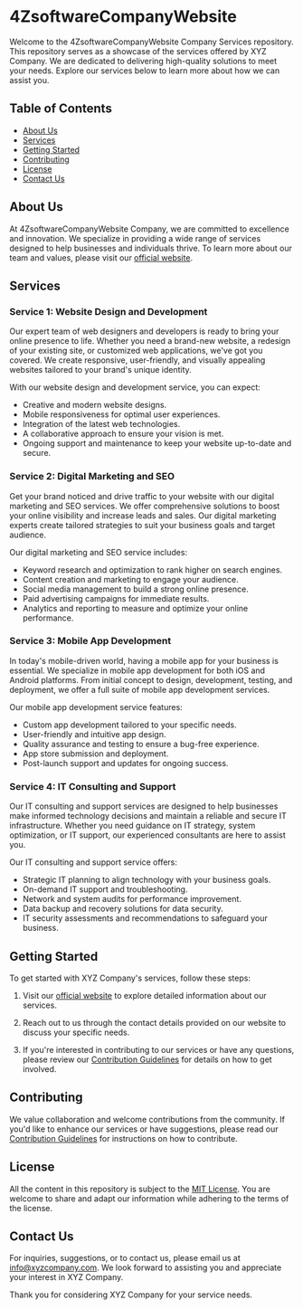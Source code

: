 # 4ZsoftwareCompanyWebsite


Welcome to the 4ZsoftwareCompanyWebsite Company Services repository. This repository serves as a showcase of the services offered by XYZ Company. We are dedicated to delivering high-quality solutions to meet your needs. Explore our services below to learn more about how we can assist you.

## Table of Contents

- [About Us](#about-us)
- [Services](#services)
- [Getting Started](#getting-started)
- [Contributing](#contributing)
- [License](#license)
- [Contact Us](#contact-us)

## About Us

At 4ZsoftwareCompanyWebsite Company, we are committed to excellence and innovation. We specialize in providing a wide range of services designed to help businesses and individuals thrive. To learn more about our team and values, please visit our [official website](https://habibaahmedm-002-site1.atempurl.com/).

## Services

### Service 1: Website Design and Development

Our expert team of web designers and developers is ready to bring your online presence to life. Whether you need a brand-new website, a redesign of your existing site, or customized web applications, we've got you covered. We create responsive, user-friendly, and visually appealing websites tailored to your brand's unique identity.

With our website design and development service, you can expect:

- Creative and modern website designs.
- Mobile responsiveness for optimal user experiences.
- Integration of the latest web technologies.
- A collaborative approach to ensure your vision is met.
- Ongoing support and maintenance to keep your website up-to-date and secure.

### Service 2: Digital Marketing and SEO

Get your brand noticed and drive traffic to your website with our digital marketing and SEO services. We offer comprehensive solutions to boost your online visibility and increase leads and sales. Our digital marketing experts create tailored strategies to suit your business goals and target audience.

Our digital marketing and SEO service includes:

- Keyword research and optimization to rank higher on search engines.
- Content creation and marketing to engage your audience.
- Social media management to build a strong online presence.
- Paid advertising campaigns for immediate results.
- Analytics and reporting to measure and optimize your online performance.

### Service 3: Mobile App Development

In today's mobile-driven world, having a mobile app for your business is essential. We specialize in mobile app development for both iOS and Android platforms. From initial concept to design, development, testing, and deployment, we offer a full suite of mobile app development services.

Our mobile app development service features:

- Custom app development tailored to your specific needs.
- User-friendly and intuitive app design.
- Quality assurance and testing to ensure a bug-free experience.
- App store submission and deployment.
- Post-launch support and updates for ongoing success.

### Service 4: IT Consulting and Support

Our IT consulting and support services are designed to help businesses make informed technology decisions and maintain a reliable and secure IT infrastructure. Whether you need guidance on IT strategy, system optimization, or IT support, our experienced consultants are here to assist you.

Our IT consulting and support service offers:

- Strategic IT planning to align technology with your business goals.
- On-demand IT support and troubleshooting.
- Network and system audits for performance improvement.
- Data backup and recovery solutions for data security.
- IT security assessments and recommendations to safeguard your business.

## Getting Started

To get started with XYZ Company's services, follow these steps:

1. Visit our [official website](https://habibaahmedm-002-site1.atempurl.com/) to explore detailed information about our services.

2. Reach out to us through the contact details provided on our website to discuss your specific needs.

3. If you're interested in contributing to our services or have any questions, please review our [Contribution Guidelines](CONTRIBUTING.md) for details on how to get involved.

## Contributing

We value collaboration and welcome contributions from the community. If you'd like to enhance our services or have suggestions, please read our [Contribution Guidelines](CONTRIBUTING.md) for instructions on how to contribute.

## License

All the content in this repository is subject to the [MIT License](LICENSE). You are welcome to share and adapt our information while adhering to the terms of the license.

## Contact Us

For inquiries, suggestions, or to contact us, please email us at [info@xyzcompany.com](mailto:info@xyzcompany.com). We look forward to assisting you and appreciate your interest in XYZ Company.

Thank you for considering XYZ Company for your service needs.

